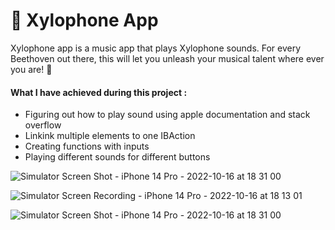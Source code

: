 # 🎹 Xylophone App
Xylophone app is a music app that plays Xylophone sounds. For every Beethoven out there, this will let you unleash your musical talent where ever you are! 🎼

#### What I have achieved during this project :
- Figuring out how to play sound using apple documentation and stack overflow
- Linkink multiple elements to one IBAction
- Creating functions with inputs
- Playing different sounds for different buttons

![Simulator Screen Shot - iPhone 14 Pro - 2022-10-16 at 18 31 00](https://user-images.githubusercontent.com/56153715/196044029-b5f38099-e496-4343-b235-e385d1d75d6b.png)

![Simulator Screen Recording - iPhone 14 Pro - 2022-10-16 at 18 13 01](https://user-images.githubusercontent.com/56153715/196043939-cc2f85c8-89ef-4e2c-b409-3388d7a7eddd.gif)


![Simulator Screen Shot - iPhone 14 Pro - 2022-10-16 at 18 31 00](https://user-images.githubusercontent.com/56153715/196044034-26507c81-ab1f-4086-9457-c327b35a42e4.png)
